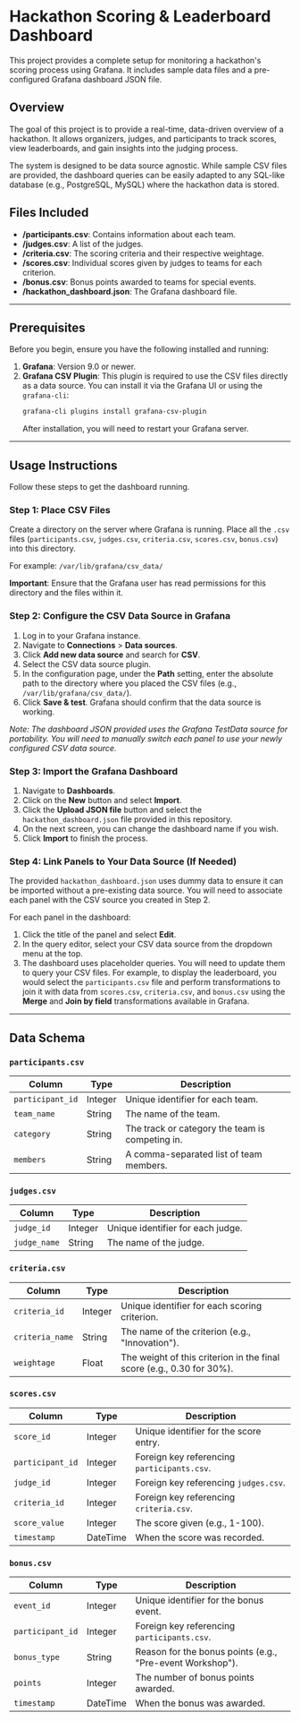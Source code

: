 # Hackathon Scoring & Leaderboard Dashboard

This project provides a complete setup for monitoring a hackathon's scoring process using Grafana. It includes sample data files and a pre-configured Grafana dashboard JSON file.

## Overview

The goal of this project is to provide a real-time, data-driven overview of a hackathon. It allows organizers, judges, and participants to track scores, view leaderboards, and gain insights into the judging process.

The system is designed to be data source agnostic. While sample CSV files are provided, the dashboard queries can be easily adapted to any SQL-like database (e.g., PostgreSQL, MySQL) where the hackathon data is stored.

## Files Included

- **/participants.csv**: Contains information about each team.
- **/judges.csv**: A list of the judges.
- **/criteria.csv**: The scoring criteria and their respective weightage.
- **/scores.csv**: Individual scores given by judges to teams for each criterion.
- **/bonus.csv**: Bonus points awarded to teams for special events.
- **/hackathon_dashboard.json**: The Grafana dashboard file.

---

## Prerequisites

Before you begin, ensure you have the following installed and running:
1.  **Grafana**: Version 9.0 or newer.
2.  **Grafana CSV Plugin**: This plugin is required to use the CSV files directly as a data source. You can install it via the Grafana UI or using the `grafana-cli`:
    ```bash
    grafana-cli plugins install grafana-csv-plugin
    ```
    After installation, you will need to restart your Grafana server.

---

## Usage Instructions

Follow these steps to get the dashboard running.

### Step 1: Place CSV Files

Create a directory on the server where Grafana is running. Place all the `.csv` files (`participants.csv`, `judges.csv`, `criteria.csv`, `scores.csv`, `bonus.csv`) into this directory.

For example: `/var/lib/grafana/csv_data/`

**Important**: Ensure that the Grafana user has read permissions for this directory and the files within it.

### Step 2: Configure the CSV Data Source in Grafana

1.  Log in to your Grafana instance.
2.  Navigate to **Connections** > **Data sources**.
3.  Click **Add new data source** and search for **CSV**.
4.  Select the CSV data source plugin.
5.  In the configuration page, under the **Path** setting, enter the absolute path to the directory where you placed the CSV files (e.g., `/var/lib/grafana/csv_data/`).
6.  Click **Save & test**. Grafana should confirm that the data source is working.

*Note: The dashboard JSON provided uses the Grafana TestData source for portability. You will need to manually switch each panel to use your newly configured CSV data source.*

### Step 3: Import the Grafana Dashboard

1.  Navigate to **Dashboards**.
2.  Click on the **New** button and select **Import**.
3.  Click the **Upload JSON file** button and select the `hackathon_dashboard.json` file provided in this repository.
4.  On the next screen, you can change the dashboard name if you wish.
5.  Click **Import** to finish the process.

### Step 4: Link Panels to Your Data Source (If Needed)

The provided `hackathon_dashboard.json` uses dummy data to ensure it can be imported without a pre-existing data source. You will need to associate each panel with the CSV source you created in Step 2.

For each panel in the dashboard:
1.  Click the title of the panel and select **Edit**.
2.  In the query editor, select your CSV data source from the dropdown menu at the top.
3.  The dashboard uses placeholder queries. You will need to update them to query your CSV files. For example, to display the leaderboard, you would select the `participants.csv` file and perform transformations to join it with data from `scores.csv`, `criteria.csv`, and `bonus.csv` using the **Merge** and **Join by field** transformations available in Grafana.

---

## Data Schema

### `participants.csv`
| Column | Type | Description |
|---|---|---|
| `participant_id` | Integer | Unique identifier for each team. |
| `team_name` | String | The name of the team. |
| `category` | String | The track or category the team is competing in. |
| `members` | String | A comma-separated list of team members. |

### `judges.csv`
| Column | Type | Description |
|---|---|---|
| `judge_id` | Integer | Unique identifier for each judge. |
| `judge_name` | String | The name of the judge. |

### `criteria.csv`
| Column | Type | Description |
|---|---|---|
| `criteria_id` | Integer | Unique identifier for each scoring criterion. |
| `criteria_name` | String | The name of the criterion (e.g., "Innovation"). |
| `weightage` | Float | The weight of this criterion in the final score (e.g., 0.30 for 30%). |

### `scores.csv`
| Column | Type | Description |
|---|---|---|
| `score_id` | Integer | Unique identifier for the score entry. |
| `participant_id` | Integer | Foreign key referencing `participants.csv`. |
| `judge_id` | Integer | Foreign key referencing `judges.csv`. |
| `criteria_id` | Integer | Foreign key referencing `criteria.csv`. |
| `score_value` | Integer | The score given (e.g., 1-100). |
| `timestamp` | DateTime | When the score was recorded. |

### `bonus.csv`
| Column | Type | Description |
|---|---|---|
| `event_id` | Integer | Unique identifier for the bonus event. |
| `participant_id` | Integer | Foreign key referencing `participants.csv`. |
| `bonus_type` | String | Reason for the bonus points (e.g., "Pre-event Workshop"). |
| `points` | Integer | The number of bonus points awarded. |
| `timestamp` | DateTime | When the bonus was awarded. |
